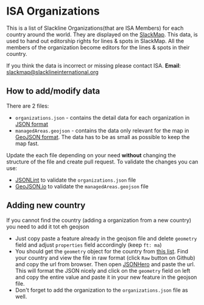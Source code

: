 # ISA Organizations

This is a list of Slackline Organizations(that are ISA Members) for each country around the world. They are displayed on the [SlackMap](https://slackmap.com/communities). This data, is used to hand out editorship rights for lines & spots in SlackMap. All the members of the organization become editors for the lines & spots in their country.

If you think the data is incorrect or missing please contact ISA.
**Email**: slackmap@slacklineinternational.org

## How to add/modify data

There are 2 files:

- `organizations.json` - contains the detail data for each organization in [JSON format](https://en.wikipedia.org/wiki/JSON)
- `managedAreas.geojson` - contains the data only relevant for the map in [GeoJSON format](https://en.wikipedia.org/wiki/GeoJSON). The data has to be as small as possible to keep the map fast.

Update the each file depending on your need **without** changing the structure of the file and create pull request. To validate the changes you can use:

- [JSONLint](https://jsonlint.com/) to validate the `organizations.json` file
- [GeoJSON.io](http://geojson.io/) to validate the `managedAreas.geojson` file

## Adding new country

 If you cannot find the country (adding a organization from a new country) you need to add it tot eh geojson
 
 - Just copy paste a feature already in the geojson file and delete `geometry` field and adjust `properties` field accordingly (keep `ft: ma`)
 - You should get the `geometry` object for the country from [this list](https://github.com/AshKyd/geojson-regions/tree/master/countries/50m). Find your country and view the file in raw format (click `Raw` button on Github) and copy the url from browser. Then open [JSONHero](https://jsonhero.io/) and paste the url. This will format the JSON nicely and click on the `geometry` field on left and copy the entire value and paste it in your new feature in the geojson file.
 - Don't forget to add the organization to the `organizations.json` file as well.
